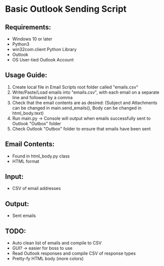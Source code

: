 # Basic Outlook Sending Script
## Requirements:
- Windows 10 or later
- Python3
- win32com.client Python Library
- Outlook
- OS User-tied Outlook Account
## Usage Guide:
1. Create local file in Email Scripts root folder called "emails.csv"
2. Write/Paste/Load emails into "emails.csv", with each email on a separate line and followed by a comma
3. Check that the email contents are as desired: (Subject and Attachments can be changed in main.send_emails(), Body can be changed in html_body.text)
4. Run main.py -> Console will output when emails successfully sent to Outlook "Outbox" folder
5. Check Outlook "Outbox" folder to ensure that emails have been sent
## Email Contents:
- Found in html_body.py class
- HTML format
## Input:
- CSV of email addresses
## Output:
- Sent emails
## TODO:
- Auto clean list of emails and compile to CSV
- GUI? -> easier for boss to use
- Read Outlook responses and compile CSV of response types
- Pretty-fy HTML body (more colors)
